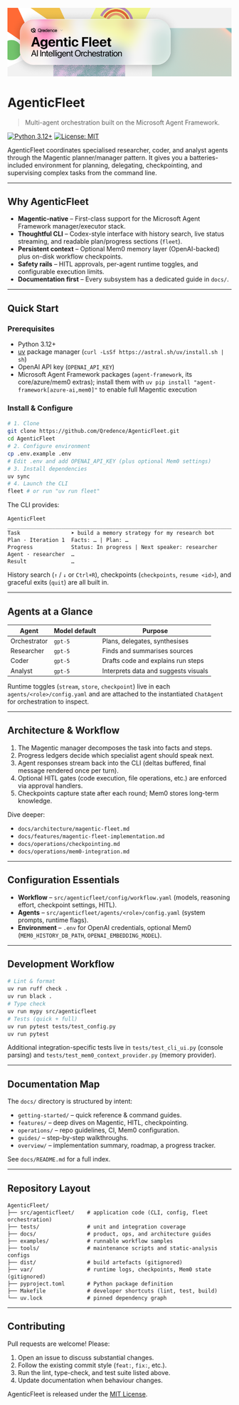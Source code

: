 ![AgenticFleet Architecture](docs/afleet-preview.png)
# AgenticFleet

> Multi-agent orchestration built on the Microsoft Agent Framework.

[![Python 3.12+](https://img.shields.io/badge/python-3.12+-blue.svg)](https://www.python.org/downloads/)
[![License: MIT](https://img.shields.io/badge/License-MIT-yellow.svg)](./LICENSE)

AgenticFleet coordinates specialised researcher, coder, and analyst agents through the Magentic planner/manager pattern. It gives you a batteries-included environment for planning, delegating, checkpointing, and supervising complex tasks from the command line.

---

## Why AgenticFleet

- **Magentic-native** – First-class support for the Microsoft Agent Framework manager/executor stack.
- **Thoughtful CLI** – Codex-style interface with history search, live status streaming, and readable plan/progress sections (`fleet`).
- **Persistent context** – Optional Mem0 memory layer (OpenAI-backed) plus on-disk workflow checkpoints.
- **Safety rails** – HITL approvals, per-agent runtime toggles, and configurable execution limits.
- **Documentation first** – Every subsystem has a dedicated guide in `docs/`.

---

## Quick Start

### Prerequisites

- Python 3.12+
- [uv](https://docs.astral.sh/uv/) package manager (`curl -LsSf https://astral.sh/uv/install.sh | sh`)
- OpenAI API key (`OPENAI_API_KEY`)
- Microsoft Agent Framework packages (`agent-framework`, its core/azure/mem0 extras); install them with `uv pip install "agent-framework[azure-ai,mem0]"` to enable full Magentic execution

### Install & Configure

```bash
# 1. Clone
git clone https://github.com/Qredence/AgenticFleet.git
cd AgenticFleet
# 2. Configure environment
cp .env.example .env
# Edit .env and add OPENAI_API_KEY (plus optional Mem0 settings)
# 3. Install dependencies
uv sync
# 4. Launch the CLI
fleet # or run "uv run fleet"
```

The CLI provides:

```text
AgenticFleet
________________________________________________________________________
Task                ➤ build a memory strategy for my research bot
Plan · Iteration 1  Facts: … | Plan: …
Progress            Status: In progress | Next speaker: researcher
Agent · researcher  …
Result              …
```

History search (`↑` / `↓` or `Ctrl+R`), checkpoints (`checkpoints`, `resume <id>`), and graceful exits (`quit`) are all built in.

---

## Agents at a Glance

| Agent        | Model default | Purpose                               |
|--------------|---------------|---------------------------------------|
| Orchestrator | `gpt-5`       | Plans, delegates, synthesises         |
| Researcher   | `gpt-5`       | Finds and summarises sources          |
| Coder        | `gpt-5`       | Drafts code and explains run steps    |
| Analyst      | `gpt-5`       | Interprets data and suggests visuals  |

Runtime toggles (`stream`, `store`, `checkpoint`) live in each `agents/<role>/config.yaml` and are attached to the instantiated `ChatAgent` for orchestration to inspect.

---

## Architecture & Workflow

1. The Magentic manager decomposes the task into facts and steps.
2. Progress ledgers decide which specialist agent should speak next.
3. Agent responses stream back into the CLI (deltas buffered, final message rendered once per turn).
4. Optional HITL gates (code execution, file operations, etc.) are enforced via approval handlers.
5. Checkpoints capture state after each round; Mem0 stores long-term knowledge.

Dive deeper:

- `docs/architecture/magentic-fleet.md`
- `docs/features/magentic-fleet-implementation.md`
- `docs/operations/checkpointing.md`
- `docs/operations/mem0-integration.md`

---

## Configuration Essentials

- **Workflow** – `src/agenticfleet/config/workflow.yaml` (models, reasoning effort, checkpoint settings, HITL).
- **Agents** – `src/agenticfleet/agents/<role>/config.yaml` (system prompts, runtime flags).
- **Environment** – `.env` for OpenAI credentials, optional Mem0 (`MEM0_HISTORY_DB_PATH`, `OPENAI_EMBEDDING_MODEL`).

---

## Development Workflow

```bash
# Lint & format
uv run ruff check .
uv run black .
# Type check
uv run mypy src/agenticfleet
# Tests (quick + full)
uv run pytest tests/test_config.py
uv run pytest
```

Additional integration-specific tests live in `tests/test_cli_ui.py` (console parsing) and `tests/test_mem0_context_provider.py` (memory provider).

---

## Documentation Map

The `docs/` directory is structured by intent:

- `getting-started/` – quick reference & command guides.
- `features/` – deep dives on Magentic, HITL, checkpointing.
- `operations/` – repo guidelines, CI, Mem0 configuration.
- `guides/` – step-by-step walkthroughs.
- `overview/` – implementation summary, roadmap, a progress tracker.

See `docs/README.md` for a full index.

---

## Repository Layout

```
AgenticFleet/
├── src/agenticfleet/    # application code (CLI, config, fleet orchestration)
├── tests/               # unit and integration coverage
├── docs/                # product, ops, and architecture guides
├── examples/            # runnable workflow samples
├── tools/               # maintenance scripts and static-analysis configs
├── dist/                # build artefacts (gitignored)
├── var/                 # runtime logs, checkpoints, Mem0 state (gitignored)
├── pyproject.toml       # Python package definition
├── Makefile             # developer shortcuts (lint, test, build)
└── uv.lock              # pinned dependency graph
```

---

## Contributing

Pull requests are welcome! Please:

1. Open an issue to discuss substantial changes.
2. Follow the existing commit style (`feat:`, `fix:`, etc.).
3. Run the lint, type-check, and test suite listed above.
4. Update documentation when behaviour changes.

AgenticFleet is released under the [MIT License](./LICENSE).
